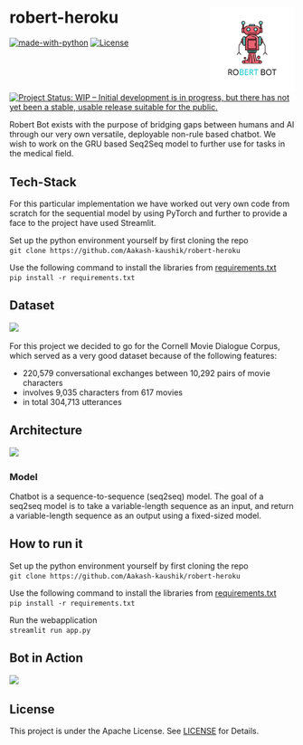 # robert-heroku <img align = "right" height = "150" src = "assets/logo.png">
[![made-with-python](https://img.shields.io/badge/Made%20with-Python-1f425f.svg)](https://www.python.org/)
[![License](https://img.shields.io/badge/License-Apache%202.0-blue.svg)](https://opensource.org/licenses/Apache-2.0)
[![Project Status: WIP – Initial development is in progress, but there has not yet been a stable, usable release suitable for the public.](https://www.repostatus.org/badges/latest/wip.svg)](https://www.repostatus.org/#wip)
<br>

Robert Bot exists with the purpose of bridging gaps between humans and AI through our very own versatile, deployable non-rule based chatbot. We wish to work on the GRU based Seq2Seq model to further use for tasks in the medical field.

## Tech-Stack

For this particular implementation we have worked out very own code from scratch for the sequential model by using PyTorch and further to provide a face to the project have used Streamlit.

Set up the python environment yourself by first cloning the repo<br>
```git clone https://github.com/Aakash-kaushik/robert-heroku```

Use the following command to install the libraries from [requirements.txt](requirements.txt)<br>
```pip install -r requirements.txt```

## Dataset

<img src="assets/data.png" width=1000>

For this project we decided to go for the Cornell Movie Dialogue Corpus, which served as a very good dataset because of the following features:
- 220,579 conversational exchanges between 10,292 pairs of movie characters
- involves 9,035 characters from 617 movies
- in total 304,713 utterances

## Architecture

<img src="assets/model.png" width=1000>

### Model
Chatbot is a sequence-to-sequence (seq2seq) model. The goal of a seq2seq model is to take a variable-length sequence as an input, and return a variable-length sequence as an output using a fixed-sized model.

## How to run it

Set up the python environment yourself by first cloning the repo<br>
```git clone https://github.com/Aakash-kaushik/robert-heroku```

Use the following command to install the libraries from [requirements.txt](requirements.txt)<br>
```pip install -r requirements.txt```

Run the webapplication<br>
```streamlit run app.py```

## Bot in Action

<img src="assets/bot.gif">

## License 
This project is under the Apache License. See [LICENSE](LICENSE) for Details.

